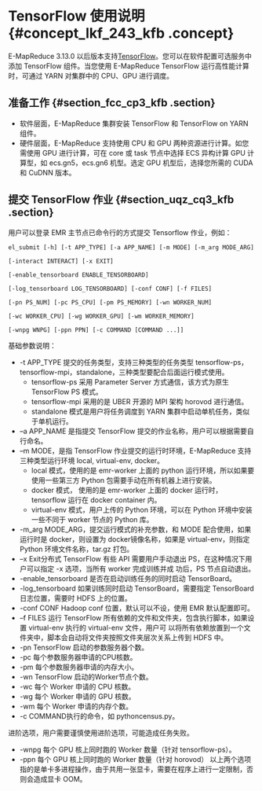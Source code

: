 # TensorFlow 使用说明 {#concept_lkf_243_kfb .concept}

E-MapReduce 3.13.0 以后版本支持[TensorFlow](https://www.tensorflow.org)。您可以在软件配置可选服务中添加 TensorFlow 组件。当您使用 E-MapReduce TensorFlow 运行高性能计算时，可通过 YARN 对集群中的 CPU、GPU 进行调度。

## 准备工作 {#section_fcc_cp3_kfb .section}

-   软件层面，E-MapReduce 集群安装 TensorFlow 和 TensorFlow on YARN 组件。
-   硬件层面，E-MapReduce 支持使用 CPU 和 GPU 两种资源进行计算。如您需使用 GPU 进行计算，可在 core 或 task 节点中选择 ECS 异构计算 GPU 计算型，如 ecs.gn5，ecs.gn6 机型。选定 GPU 机型后，选择您所需的 CUDA 和 CuDNN 版本。

## 提交 TensorFlow 作业 {#section_uqz_cq3_kfb .section}

用户可以登录 EMR 主节点已命令行的方式提交 Tensorflow 作业，例如：

```
el_submit [-h] [-t APP_TYPE] [-a APP_NAME] [-m MODE] [-m_arg MODE_ARG]

[-interact INTERACT] [-x EXIT]

[-enable_tensorboard ENABLE_TENSORBOARD]

[-log_tensorboard LOG_TENSORBOARD] [-conf CONF] [-f FILES]

[-pn PS_NUM] [-pc PS_CPU] [-pm PS_MEMORY] [-wn WORKER_NUM]

[-wc WORKER_CPU] [-wg WORKER_GPU] [-wm WORKER_MEMORY]

[-wnpg WNPG] [-ppn PPN] [-c COMMAND [COMMAND ...]]
```

基础参数说明：

-   -t APP\_TYPE 提交的任务类型，支持三种类型的任务类型 tensorflow-ps， tensorflow-mpi，standalone，三种类型要配合后面运行模式使用。
    -   tensorflow-ps 采用 Parameter Server 方式通信，该方式为原生 TensorFlow PS 模式。
    -   tensorflow-mpi 采用的是 UBER 开源的 MPI 架构 horovod 进行通信。
    -   standalone 模式是用户将任务调度到 YARN 集群中启动单机任务，类似于单机运行。
-   –a APP\_NAME 是指提交 TensorFlow 提交的作业名称，用户可以根据需要自行命名。
-   –m MODE，是指 TensorFlow 作业提交的运行时环境，E-MapReduce 支持三种类型运行环境 local, virtual-env, docker。
    -   local 模式，使用的是 emr-worker 上面的 python 运行环境，所以如果要使用一些第三方 Python 包需要手动在所有机器上进行安装。
    -   docker 模式， 使用的是 emr-worker 上面的 docker 运行时，tensorflow 运行在 docker container 内。
    -   virtual-env 模式，用户上传的 Python 环境，可以在 Python 环境中安装一些不同于 worker 节点的 Python 库。
-   -m\_arg MODE\_ARG，提交运行模式的补充参数，和 MODE 配合使用，如果运行时是 docker，则设置为 docker镜像名称，如果是 virtual-env，则指定 Python 环境文件名称，tar.gz 打包。
-   –x Exit分布式 TensorFlow 有些 API 需要用户手动退出 PS，在这种情况下用户可以指定 -x 选项，当所有 worker 完成训练并成 功后，PS 节点自动退出。
-   -enable\_tensorboard 是否在启动训练任务的同时启动 TensorBoard。
-   -log\_tensorboard 如果训练同时启动 TensorBoard，需要指定 TensorBoard 日志位置，需要时 HDFS 上的位置。
-   -conf CONF Hadoop conf 位置，默认可以不设，使用 EMR 默认配置即可。
-   –f FILES 运行 TensorFlow 所有依赖的文件和文件夹，包含执行脚本，如果设置 virtual-env 执行的 virtual-env 文件，用户可 以将所有依赖放置到一个文件夹中，脚本会自动将文件夹按照文件夹层次关系上传到 HDFS 中。
-   -pn TensorFlow 启动的参数服务器个数。
-   -pc 每个参数服务器申请的CPU核数。
-   -pm 每个参数服务器申请的内存大小。
-   -wn TensorFlow 启动的Worker节点个数。
-   -wc 每个 Worker 申请的 CPU 核数。
-   -wg 每个 Worker 申请的 GPU 核数。
-   -wm 每个 Worker 申请的内存个数。
-   -c COMMAND执行的命令，如 pythoncensus.py。

进阶选项，用户需要谨慎使用进阶选项，可能造成任务失败。

-   -wnpg 每个 GPU 核上同时跑的 Worker 数量（针对 tensorflow-ps）。
-   -ppn 每个 GPU 核上同时跑的 Worker 数量（针对 horovod） 以上两个选项指的是单卡多进程操作，由于共用一张显卡，需要在程序上进行一定限制，否则会造成显卡 OOM。

